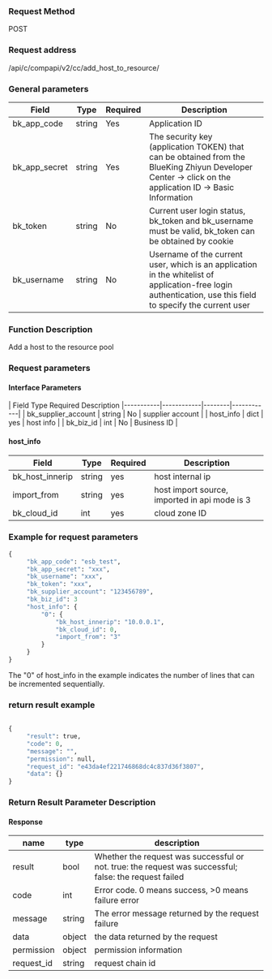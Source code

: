 ### Request Method

POST


### Request address

/api/c/compapi/v2/cc/add_host_to_resource/


### General parameters

| Field | Type | Required | Description |
|-----------|------------|--------|------------|
| bk_app_code | string | Yes | Application ID |
| bk_app_secret| string | Yes | The security key (application TOKEN) that can be obtained from the BlueKing Zhiyun Developer Center -> click on the application ID -> Basic Information |
| bk_token | string | No | Current user login status, bk_token and bk_username must be valid, bk_token can be obtained by cookie |
| bk_username | string | No | Username of the current user, which is an application in the whitelist of application-free login authentication, use this field to specify the current user |


### Function Description

Add a host to the resource pool

### Request parameters



#### Interface Parameters

| Field Type Required Description
|-----------|------------|--------|------------|
| bk_supplier_account | string | No | supplier account |
| host_info | dict | yes | host info |
| bk_biz_id | int | No | Business ID |

#### host_info

| Field | Type | Required | Description |
|-----------|------------|--------|------------|
| bk_host_innerip | string | yes | host internal ip |
| import_from | string | yes | host import source, imported in api mode is 3 |
| bk_cloud_id | int | yes | cloud zone ID |

### Example for request parameters
```python
{
     "bk_app_code": "esb_test",
     "bk_app_secret": "xxx",
     "bk_username": "xxx",
     "bk_token": "xxx",
     "bk_supplier_account": "123456789",
     "bk_biz_id": 3
     "host_info": {
         "0": {
             "bk_host_innerip": "10.0.0.1",
             "bk_cloud_id": 0,
             "import_from": "3"
         }
     }
}
```
The "0" of host_info in the example indicates the number of lines that can be incremented sequentially.
### return result example

```Python

{
     "result": true,
     "code": 0,
     "message": "",
     "permission": null,
     "request_id": "e43da4ef221746868dc4c837d36f3807",
     "data": {}
}
```
### Return Result Parameter Description
#### Response

| name | type | description |
| ------- | ------ | ------------------------------------- |
| result | bool | Whether the request was successful or not. true: the request was successful; false: the request failed |
| code | int | Error code. 0 means success, >0 means failure error |
| message | string | The error message returned by the request failure | | data | object |
| data | object | the data returned by the request | permission | object | permission
| permission | object | permission information |
| request_id | string | request chain id |